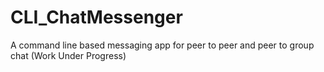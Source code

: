 # CLI_ChatMessenger
A command line based messaging app for peer to peer and peer to group chat
(Work Under Progress)

